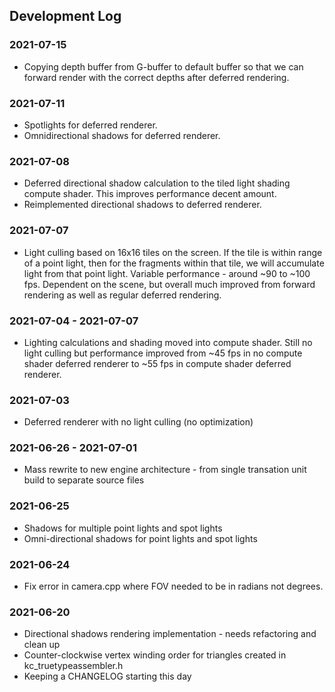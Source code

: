 ## Development Log

### 2021-07-15
- Copying depth buffer from G-buffer to default buffer so that we can forward render
  with the correct depths after deferred rendering.

### 2021-07-11
- Spotlights for deferred renderer.
- Omnidirectional shadows for deferred renderer.

### 2021-07-08
- Deferred directional shadow calculation to the tiled light shading compute shader.
  This improves performance decent amount.
- Reimplemented directional shadows to deferred renderer.

### 2021-07-07
- Light culling based on 16x16 tiles on the screen. If the tile is within range of 
  a point light, then for the fragments within that tile, we will accumulate light 
  from that point light. Variable performance - around ~90 to ~100 fps. Dependent on
  the scene, but overall much improved from forward rendering as well as regular
  deferred rendering.

### 2021-07-04 - 2021-07-07
- Lighting calculations and shading moved into compute shader. Still no light culling
  but performance improved from ~45 fps in no compute shader deferred renderer to ~55 fps
  in compute shader deferred renderer.

### 2021-07-03
- Deferred renderer with no light culling (no optimization)

### 2021-06-26 - 2021-07-01
- Mass rewrite to new engine architecture - from single transation unit build to separate source files

### 2021-06-25
- Shadows for multiple point lights and spot lights
- Omni-directional shadows for point lights and spot lights

### 2021-06-24
- Fix error in camera.cpp where FOV needed to be in radians not degrees.

### 2021-06-20
- Directional shadows rendering implementation - needs refactoring and clean up
- Counter-clockwise vertex winding order for triangles created in kc_truetypeassembler.h
- Keeping a CHANGELOG starting this day
